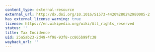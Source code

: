 ```yaml
---
content_type: external-resource
external_url: http://dx.doi.org/10.1016/S1573-4420%2802%2980005-2
has_external_license_warning: true
license: https://en.wikipedia.org/wiki/All_rights_reserved
status: ''
title: Tax Incidence
uid: 25a5ab23-2d49-4f98-93f8-cc865b99fc38
wayback_url: ''
---
```

